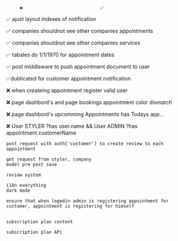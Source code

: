          ❌                             ✅

✅ ajust layout indexes of notification

✅ companies shouldnot see other companies appointments

✅ companies shouldnot see other companies services

✅ tabales do 1/1/1970 for appointment dates

✅ post middlaware to push appointment document to user

✅dublicated for customer appointment notification

❌ when createing appointment register valid user

❌ page dashbord's and page bookings appointment color dismatch

❌ page dashbord's upcomming Appointments has Todays app...

❌ User STYLER ?has user.name && User ADMIN ?has appointment.customerName

    post request with auth['customer'] to create review to each appointment

    get request from styler, company
    model pre post save

    review system

    i18n everything
    dark mode

    ensure that when logedin admin is registering appointment for customer, appointment is registering for himself


    subscription plan content

    subscription plan APi
